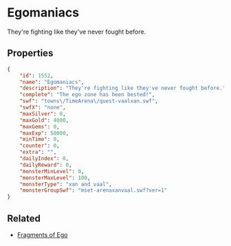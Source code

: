 # Egomaniacs

They're fighting like they've never fought before.

## Properties

```json
{
    "id": 1552,
    "name": "Egomaniacs",
    "description": "They're fighting like they've never fought before.",
    "complete": "The ego zone has been bested!",
    "swf": "towns\/TimeArena\/quest-vaalxan.swf",
    "swfX": "none",
    "maxSilver": 0,
    "maxGold": 4000,
    "maxGems": 0,
    "maxExp": 50000,
    "minTime": 0,
    "counter": 0,
    "extra": "",
    "dailyIndex": 0,
    "dailyReward": 0,
    "monsterMinLevel": 0,
    "monsterMaxLevel": 100,
    "monsterType": "xan and vaal",
    "monsterGroupSwf": "mset-arenaxanvaal.swf?ver=1"
}
```

## Related

- [Fragments of Ego](../items/18407-fragments-of-ego.md)

